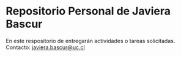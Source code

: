 # Repositorio Personal de Javiera Bascur
En este respositorio de entregarán actividades o tareas solicitadas.
Contacto: javiera.bascur@uc.cl
